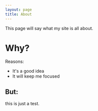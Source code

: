 ```yaml
---
layout: page
title: About
---
```



This page will say what my site is all about.

# Why?
Reasons:
- It's a good idea
- It will keep me focused

## But:
this is just a test.
